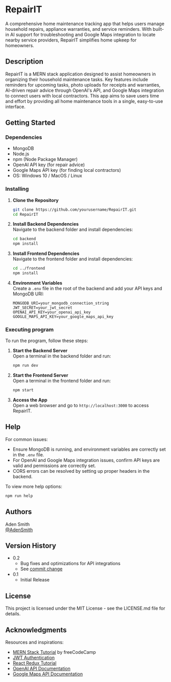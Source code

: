 # RepairIT

A comprehensive home maintenance tracking app that helps users manage household repairs, appliance warranties, and service reminders. With built-in AI support for troubleshooting and Google Maps integration to locate nearby service providers, RepairIT simplifies home upkeep for homeowners.

## Description

RepairIT is a MERN stack application designed to assist homeowners in organizing their household maintenance tasks. Key features include reminders for upcoming tasks, photo uploads for receipts and warranties, AI-driven repair advice through OpenAI's API, and Google Maps integration to connect users with local contractors. This app aims to save users time and effort by providing all home maintenance tools in a single, easy-to-use interface.

## Getting Started

### Dependencies

* MongoDB
* Node.js
* npm (Node Package Manager)
* OpenAI API key (for repair advice)
* Google Maps API key (for finding local contractors)
* OS: Windows 10 / MacOS / Linux

### Installing

1. **Clone the Repository**  
   ```bash
   git clone https://github.com/yourusername/RepairIT.git
   cd RepairIT
   ```

2. **Install Backend Dependencies**  
   Navigate to the backend folder and install dependencies:
   ```bash
   cd backend
   npm install
   ```

3. **Install Frontend Dependencies**  
   Navigate to the frontend folder and install dependencies:
   ```bash
   cd ../frontend
   npm install
   ```

4. **Environment Variables**  
   Create a `.env` file in the root of the backend and add your API keys and MongoDB URI:
   ```plaintext
   MONGODB_URI=your_mongodb_connection_string
   JWT_SECRET=your_jwt_secret
   OPENAI_API_KEY=your_openai_api_key
   GOOGLE_MAPS_API_KEY=your_google_maps_api_key
   ```

### Executing program

To run the program, follow these steps:

1. **Start the Backend Server**  
   Open a terminal in the backend folder and run:
   ```bash
   npm run dev
   ```

2. **Start the Frontend Server**  
   Open a terminal in the frontend folder and run:
   ```bash
   npm start
   ```

3. **Access the App**  
   Open a web browser and go to `http://localhost:3000` to access RepairIT.

## Help

For common issues:
* Ensure MongoDB is running, and environment variables are correctly set in the `.env` file.
* For OpenAI and Google Maps integration issues, confirm API keys are valid and permissions are correctly set.
* CORS errors can be resolved by setting up proper headers in the backend.

To view more help options:
```bash
npm run help
```

## Authors

Aden Smith  
[@AdenSmith](https://github.com/yourusername)

## Version History

* 0.2
    * Bug fixes and optimizations for API integrations
    * See [commit change](https://github.com/yourusername/RepairIT/commits/main)
* 0.1
    * Initial Release

## License

This project is licensed under the MIT License - see the LICENSE.md file for details.

## Acknowledgments

Resources and inspirations:
* [MERN Stack Tutorial](https://www.youtube.com/watch?v=7CqJlxBYj-M) by freeCodeCamp
* [JWT Authentication](https://www.youtube.com/watch?v=mbsmsi7l3r4)
* [React Redux Tutorial](https://www.youtube.com/watch?v=93p3LxR9xfM)
* [OpenAI API Documentation](https://beta.openai.com/docs/)
* [Google Maps API Documentation](https://developers.google.com/maps/documentation)
